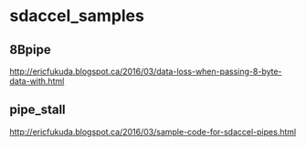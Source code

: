 # sdaccel_samples
## 8Bpipe
http://ericfukuda.blogspot.ca/2016/03/data-loss-when-passing-8-byte-data-with.html
## pipe_stall
http://ericfukuda.blogspot.ca/2016/03/sample-code-for-sdaccel-pipes.html
